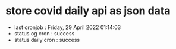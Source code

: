# store covid daily api as json data

- last cronjob : Friday, 29 April 2022 01:14:03
- status og cron : success
- status daily cron : success
      
      
